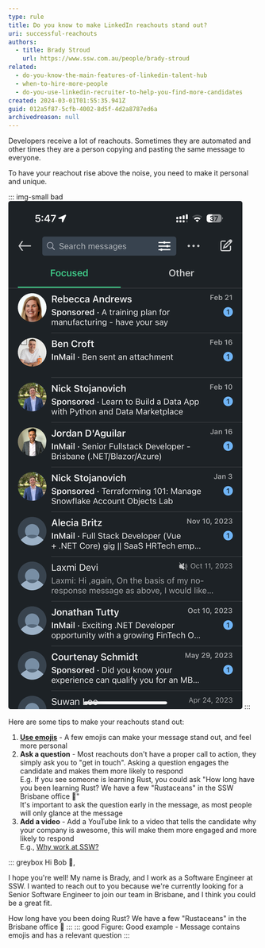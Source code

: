 ```yaml
---
type: rule
title: Do you know to make LinkedIn reachouts stand out?
uri: successful-reachouts
authors:
  - title: Brady Stroud
    url: https://www.ssw.com.au/people/brady-stroud
related:
  - do-you-know-the-main-features-of-linkedin-talent-hub
  - when-to-hire-more-people
  - do-you-use-linkedin-recruiter-to-help-you-find-more-candidates
created: 2024-03-01T01:55:35.941Z
guid: 012a5f87-5cfb-4002-8d5f-4d2a8787ed6a
archivedreason: null
---
```


Developers receive a lot of reachouts. Sometimes they are automated and other times they are a person copying and pasting the same message to everyone.

To have your reachout rise above the noise, you need to make it personal and unique.

<!-- endintro -->

::: img-small bad
![Figure: Bad example - Typical developer LinkedIn inbox](developer-reachout-spam.png)
:::

Here are some tips to make your reachouts stand out:

1. **[Use emojis](/use-emojis)** - A few emojis can make your message stand out, and feel more personal
2. **Ask a question** - Most reachouts don't have a proper call to action, they simply ask you to "get in touch". Asking a question engages the candidate and makes them more likely to respond  
E.g. If you see someone is learning Rust, you could ask "How long have you been learning Rust? We have a few "Rustaceans" in the SSW Brisbane office 🦀"  
It's important to ask the question early in the message, as most people will only glance at the message
3. **Add a video** - Add a YouTube link to a video that tells the candidate why your company is awesome, this will make them more engaged and more likely to respond   
   E.g., [Why work at SSW?](https://www.youtube.com/watch?v=tWuutobJtdg)

::: greybox
Hi Bob 👋,

I hope you're well! My name is Brady, and I work as a Software Engineer at SSW. I wanted to reach out to you because we're currently looking for a Senior Software Engineer to join our team in Brisbane, and I think you could be a great fit.

How long have you been doing Rust?
We have a few "Rustaceans" in the Brisbane office 🦀
:::
::: good
Figure: Good example - Message contains emojis and has a relevant question
:::
